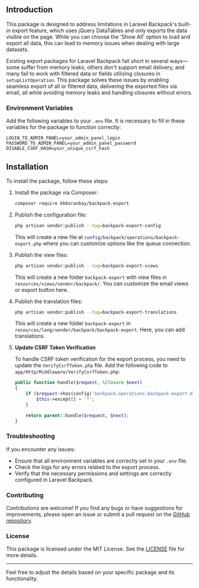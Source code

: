 ## Introduction

This package is designed to address limitations in Laravel Backpack's built-in export feature, which uses jQuery DataTables and only exports the data visible on the page. While you can choose the 'Show All' option to load and export all data, this can lead to memory issues when dealing with large datasets.

Existing export packages for Laravel Backpack fall short in several ways—some suffer from memory leaks, others don't support email delivery, and many fail to work with filtered data or fields utilizing closures in `setupListOperation`. This package solves these issues by enabling seamless export of all or filtered data, delivering the exported files via email, all while avoiding memory leaks and handling closures without errors.

### Environment Variables

Add the following variables to your `.env` file. It is necessary to fill in these variables for the package to function correctly:

```env
LOGIN_TO_ADMIN_PANEL=your_admin_panel_login
PASSWORD_TO_ADMIN_PANEL=your_admin_panel_password
DISABLE_CSRF_HASH=your_unique_csrf_hash
```

## Installation

To install the package, follow these steps:

1. Install the package via Composer:

    ```bash
    composer require kkboranbay/backpack-export
    ```

2. Publish the configuration file:

    ```bash
    php artisan vendor:publish --tag=backpack-export-config
    ```

    This will create a new file at `config/backpack/operations/backpack-export.php` where you can customize options like the queue connection.

3. Publish the view files:

    ```bash
    php artisan vendor:publish --tag=backpack-export-views
    ```

    This will create a new folder `backpack-export` with view files in `resources/views/vendor/backpack/`. You can customize the email views or export button here.

4. Publish the translation files:

    ```bash
    php artisan vendor:publish --tag=backpack-export-translations
    ```

    This will create a new folder `backpack-export` in `resources/lang/vendor/backpack/backpack-export`. Here, you can add translations.

5. **Update CSRF Token Verification**

   To handle CSRF token verification for the export process, you need to update the `VerifyCsrfToken.php` file. Add the following code to `app/Http/Middleware/VerifyCsrfToken.php`:

    ```php
    public function handle($request, \Closure $next)
    {
        if ($request->has(config('backpack.operations.backpack-export.disableCSRFhash'))) {
            $this->except[] = '*';
        }

        return parent::handle($request, $next);
    }
    ```

### Troubleshooting

If you encounter any issues:

- Ensure that all environment variables are correctly set in your `.env` file.
- Check the logs for any errors related to the export process.
- Verify that the necessary permissions and settings are correctly configured in Laravel Backpack.

### Contributing

Contributions are welcome! If you find any bugs or have suggestions for improvements, please open an issue or submit a pull request on the [GitHub repository](https://github.com/kkboranbay/backpack-export).

### License

This package is licensed under the MIT License. See the [LICENSE](LICENSE) file for more details.

---

Feel free to adjust the details based on your specific package and its functionality.